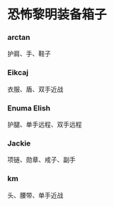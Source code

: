 # 恐怖黎明装备箱子

### arctan
护肩、手、鞋子

### Eikcaj
衣服、盾、双手近战

### Enuma Elish
护腿、单手远程、双手远程

### Jackie
项链、勋章、戒子、副手

### km
头、腰带、单手近战